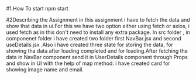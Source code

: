 #1.How To start 
npm start

#2Describing the Assignment
in this assignment i have to fetch the data and show that data in ui.For this we have two option either using fetch or axios, i used fetch as in this don't need to install any extra package. In src folder , in componenet folder i have created two folder first NavBar.jsx and second useDetails.jsx .Also i have created three state for storing the data, for showing tha data after loading completed and for loading.After fetching the data in NavBar component send it in UserDetails component through Props and show in UI with the help of map method. i have created card for showing image name and email.
